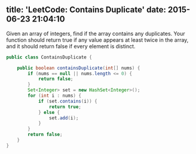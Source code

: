 title: 'LeetCode: Contains Duplicate'
date: 2015-06-23 21:04:10
---
Given an array of integers, find if the array contains any duplicates. Your function should return true if any value appears at least twice in the array, and it should return false if every element is distinct.

```java
public class ContainsDuplicate {

    public boolean containsDuplicate(int[] nums) {
        if (nums == null || nums.length <= 0) {
            return false;
        }
        Set<Integer> set = new HashSet<Integer>();
        for (int i : nums) {
            if (set.contains(i)) {
                return true;
            } else {
                set.add(i);
            }
        }
        return false;
    }
}
```